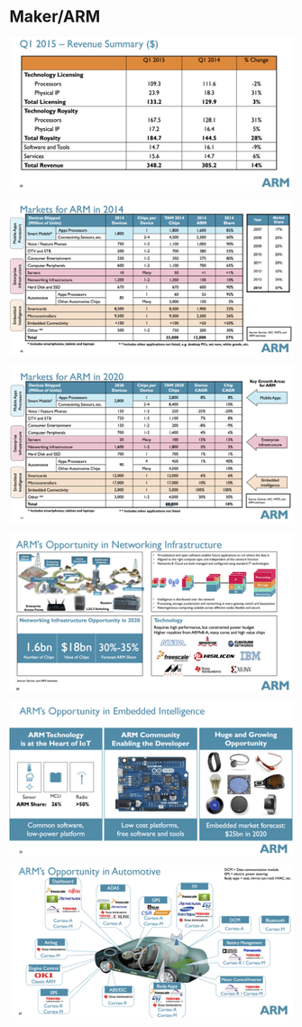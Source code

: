 # Maker/ARM

![](arm20151q.png)

![](arm001.png)

![](arm002.png)

![](arm003.png)

![](arm004.png)

![](arm005.png)

